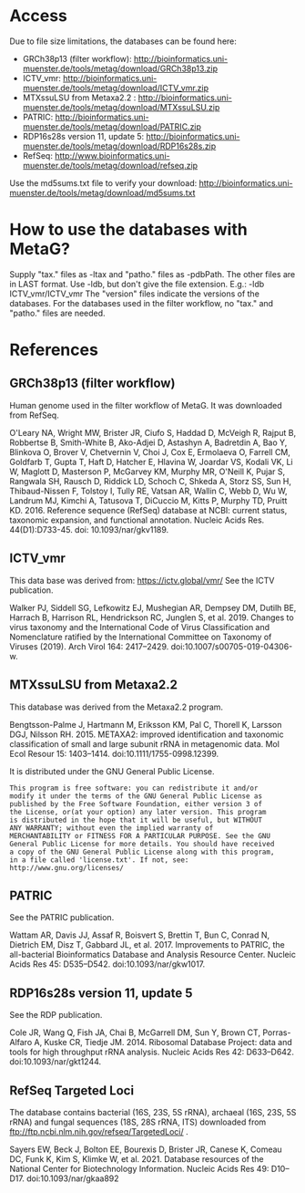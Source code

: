 # Access
Due to file size limitations, the databases can be found here:

* GRCh38p13 (filter workflow): http://bioinformatics.uni-muenster.de/tools/metag/download/GRCh38p13.zip
* ICTV_vmr: http://bioinformatics.uni-muenster.de/tools/metag/download/ICTV_vmr.zip
* MTXssuLSU from Metaxa2.2 : http://bioinformatics.uni-muenster.de/tools/metag/download/MTXssuLSU.zip
* PATRIC: http://bioinformatics.uni-muenster.de/tools/metag/download/PATRIC.zip
* RDP16s28s version 11, update 5: http://bioinformatics.uni-muenster.de/tools/metag/download/RDP16s28s.zip
* RefSeq: http://www.bioinformatics.uni-muenster.de/tools/metag/download/refseq.zip

Use the md5sums.txt file to verify your download: http://bioinformatics.uni-muenster.de/tools/metag/download/md5sums.txt

# How to use the databases with MetaG?
Supply "tax." files as -ltax and "patho." files as -pdbPath.
The other files are in LAST format. Use -ldb, but don't give
the file extension. E.g.: -ldb ICTV_vmr/ICTV_vmr
The "version" files indicate the versions of the databases.
For the databases used in the filter workflow, no "tax." and
"patho." files are needed.

# References

## GRCh38p13 (filter workflow)
Human genome used in the filter workflow of MetaG. It was downloaded from RefSeq.

O'Leary NA, Wright MW, Brister JR, Ciufo S, Haddad D, McVeigh R, Rajput B,
Robbertse B, Smith-White B, Ako-Adjei D, Astashyn A, Badretdin A, Bao Y,
Blinkova O, Brover V, Chetvernin V, Choi J, Cox E, Ermolaeva O, Farrell CM,
Goldfarb T, Gupta T, Haft D, Hatcher E, Hlavina W, Joardar VS, Kodali VK, Li W,
Maglott D, Masterson P, McGarvey KM, Murphy MR, O'Neill K, Pujar S, Rangwala SH,
Rausch D, Riddick LD, Schoch C, Shkeda A, Storz SS, Sun H, Thibaud-Nissen F,
Tolstoy I, Tully RE, Vatsan AR, Wallin C, Webb D, Wu W, Landrum MJ, Kimchi A,
Tatusova T, DiCuccio M, Kitts P, Murphy TD, Pruitt KD. 2016.
	Reference sequence (RefSeq) database at NCBI: current status, taxonomic
	expansion, and functional annotation.
	Nucleic Acids Res. 44(D1):D733-45. doi: 10.1093/nar/gkv1189.

## ICTV_vmr
This data base was derived from: https://ictv.global/vmr/
See the ICTV publication.

Walker PJ, Siddell SG, Lefkowitz EJ, Mushegian AR, Dempsey DM,
Dutilh BE, Harrach B, Harrison RL, Hendrickson RC, Junglen S,
et al. 2019.
	Changes to virus taxonomy and the International Code of Virus
	Classification and Nomenclature ratified by the International
	Committee on Taxonomy of Viruses (2019).
	Arch Virol 164: 2417–2429. doi:10.1007/s00705-019-04306-w.

## MTXssuLSU from Metaxa2.2
This database was derived from the Metaxa2.2 program.

Bengtsson-Palme J, Hartmann M, Eriksson KM, Pal C, Thorell K,
Larsson DGJ, Nilsson RH. 2015.
	METAXA2: improved identification and taxonomic classification
	of small and large subunit rRNA in metagenomic data.
	Mol Ecol Resour 15: 1403–1414. doi:10.1111/1755-0998.12399.

It is distributed under the GNU General Public License. 

	This program is free software: you can redistribute it and/or
	modify it under the terms of the GNU General Public License as
	published by the Free Software Foundation, either version 3 of
	the License, or(at your option) any later version. This program
	is distributed in the hope that it will be useful, but WITHOUT
	ANY WARRANTY; without even the implied warranty of
	MERCHANTABILITY or FITNESS FOR A PARTICULAR PURPOSE. See the GNU
	General Public License for more details. You should have received
	a copy of the GNU General Public License along with this program,
	in a file called 'license.txt'. If not, see:
	http://www.gnu.org/licenses/

## PATRIC
See the PATRIC publication.

Wattam AR, Davis JJ, Assaf R, Boisvert S, Brettin T, Bun C,
Conrad N, Dietrich EM, Disz T, Gabbard JL, et al. 2017.
	Improvements to PATRIC, the all-bacterial Bioinformatics Database
	and Analysis Resource Center.
	Nucleic Acids Res 45: D535–D542. doi:10.1093/nar/gkw1017.

## RDP16s28s version 11, update 5
See the RDP publication.

Cole JR, Wang Q, Fish JA, Chai B, McGarrell DM, Sun Y, Brown CT,
Porras-Alfaro A, Kuske CR, Tiedje JM. 2014.
	Ribosomal Database Project: data and tools for high throughput rRNA analysis.
	Nucleic Acids Res 42: D633–D642. doi:10.1093/nar/gkt1244.
	
## RefSeq Targeted Loci
The database contains bacterial (16S, 23S, 5S rRNA), archaeal (16S, 23S, 5S rRNA) and fungal
sequences (18S, 28S rRNA, ITS) downloaded from ftp://ftp.ncbi.nlm.nih.gov/refseq/TargetedLoci/ .

Sayers EW, Beck J, Bolton EE, Bourexis D, Brister JR, Canese K, Comeau DC,
Funk K, Kim S, Klimke W, et al. 2021.
	Database resources of the National Center for Biotechnology Information.
	Nucleic Acids Res 49: D10–D17. doi:10.1093/nar/gkaa892


